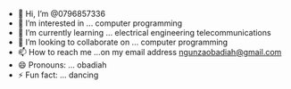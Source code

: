 - 👋 Hi, I’m @0796857336
- 👀 I’m interested in ... computer programming 
- 🌱 I’m currently learning ... electrical engineering telecommunications 
- 💞️ I’m looking to collaborate on ... computer programming 
- 📫 How to reach me ...on my email address ngunzaobadiah@gmail.com
- 😄 Pronouns: ... obadiah 
- ⚡ Fun fact: ... dancing 

<!---
0796857336/0796857336 is a ✨ special ✨ repository because its `README.md` (this file) appears on your GitHub profile.
You can click the Preview link to take a look at your changes.
--->
